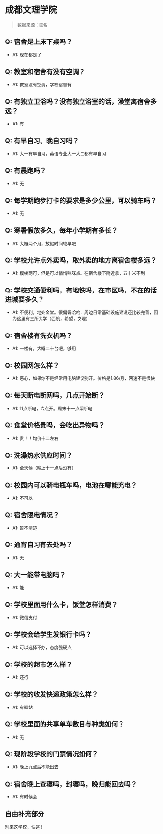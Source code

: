 # 成都文理学院

> 数据来源：匿名

## Q: 宿舍是上床下桌吗？

- A1: 现在都是了

## Q: 教室和宿舍有没有空调？

- A1: 教室没有空调，学校宿舍有

## Q: 有独立卫浴吗？没有独立浴室的话，澡堂离宿舍多远？

- A1: 有

## Q: 有早自习、晚自习吗？

- A1: 大一有早自习，英语专业大一大二都有早自习

## Q: 有晨跑吗？

- A1: 无

## Q: 每学期跑步打卡的要求是多少公里，可以骑车吗？

- A1: 无

## Q: 寒暑假放多久，每年小学期有多长？

- A1: 大概两个月，放假时间较早吧

## Q: 学校允许点外卖吗，取外卖的地方离宿舍楼多远？

- A1: 模棱两可，但是可以悄悄咪咪点。在宿舍楼下附近拿，五十米不到

## Q: 学校交通便利吗，有地铁吗，在市区吗，不在的话进城要多久？

- A1: 不便利，地处金堂。很偏僻哈哈，周边日常基础设施建设还比较完善，因为这里有三所大学（西航，希望，文理）

## Q: 宿舍楼有洗衣机吗？

- A1: 一楼有，大概二十台吧，够用

## Q: 校园网怎么样？

- A1: 恶心，如果你不是经常用电脑建议别开。价格是1.86/月，网速不是很快

## Q: 每天断电断网吗，几点开始断？

- A1: 11点断电，六点开。周末十一点半断电

## Q: 食堂价格贵吗，会吃出异物吗？

- A1: 贵！！均价十二左右

## Q: 洗澡热水供应时间？

- A1: 全天候（晚上十一点后没有）

## Q: 校园内可以骑电瓶车吗，电池在哪能充电？

- A1: 不可以

## Q: 宿舍限电情况？

- A1: 暂不清楚

## Q: 通宵自习有去处吗？

- A1: 无

## Q: 大一能带电脑吗？

- A1: 能

## Q: 学校里面用什么卡，饭堂怎样消费？

- A1: 微信支付

## Q: 学校会给学生发银行卡吗？

- A1: 可以选择不办，态度强硬点

## Q: 学校的超市怎么样？

- A1: 还行

## Q: 学校的收发快递政策怎么样？

- A1: 有驿站

## Q: 学校里面的共享单车数目与种类如何？

- A1: 无

## Q: 现阶段学校的门禁情况如何？

- A1: 晚上九点后不能出去

## Q: 宿舍晚上查寝吗，封寝吗，晚归能回去吗？

- A1: 有时候会

## 自由补充部分

别来这学校，快逃！